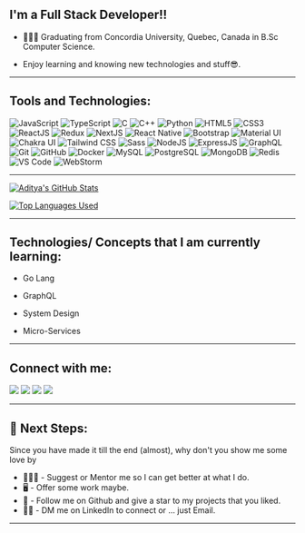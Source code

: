 ## I'm a Full Stack Developer!!

- 👨🏼‍🎓 Graduating from Concordia University, Quebec, Canada in B.Sc Computer Science.

- Enjoy learning and knowing new technologies and stuff😎.

---

## Tools and Technologies:

![JavaScript](https://img.shields.io/badge/javascript%20-%23323330.svg?&style=for-the-badge&logo=javascript&logoColor=%23F7DF1E)
![TypeScript](https://img.shields.io/badge/typescript%20-%23007ACC.svg?&style=for-the-badge&logo=typescript&logoColor=white)
![C](https://img.shields.io/badge/c%20-%2300599C.svg?&style=for-the-badge&logo=c&logoColor=white)
![C++](https://img.shields.io/badge/c++%20-%2300599C.svg?&style=for-the-badge&logo=c%2B%2B&ogoColor=white)
![Python](https://img.shields.io/badge/python%20-%2314354C.svg?&style=for-the-badge&logo=python&logoColor=white)
![HTML5](https://img.shields.io/badge/html5%20-%23E34F26.svg?&style=for-the-badge&logo=html5&logoColor=white)
![CSS3](https://img.shields.io/badge/css3%20-%231572B6.svg?&style=for-the-badge&logo=css3&logoColor=white)
![ReactJS](https://img.shields.io/badge/react.js%20-%2320232a.svg?&style=for-the-badge&logo=react&logoColor=%2361DAFB)
![Redux](https://img.shields.io/badge/Redux-593D88?style=for-the-badge&logo=redux&logoColor=white)
![NextJS](https://img.shields.io/badge/next.JS%20-%23000000.svg?&style=for-the-badge&logo=next.js&logoColor=white)
![React Native](https://img.shields.io/badge/react_native%20-%2320232a.svg?&style=for-the-badge&logo=react&logoColor=%2361DAFB)
![Bootstrap](https://img.shields.io/badge/bootstrap%20-%23563D7C.svg?&style=for-the-badge&logo=bootstrap&logoColor=white)
![Material UI](https://img.shields.io/badge/material%20ui%20-%230081CB.svg?&style=for-the-badge&logo=material-ui&logoColor=white)
![Chakra UI](https://img.shields.io/badge/chakra%20ui%20-319795.svg?&style=for-the-badge&logo=chakra-ui&logoColor=white)
![Tailwind CSS](https://img.shields.io/badge/tailwind%20css%20-38B2AC.svg?&style=for-the-badge&logo=tailwind-css&logoColor=white)
![Sass](https://img.shields.io/badge/SASS%20-hotpink.svg?&style=for-the-badge&logo=SASS&logoColor=white)
![NodeJS](https://img.shields.io/badge/node.js%20-%2343853D.svg?&style=for-the-badge&logo=node.js&logoColor=white)
![ExpressJS](https://img.shields.io/badge/Express.js-404D59?style=for-the-badge&logo=express&logoColor=white)
![GraphQL](https://img.shields.io/badge/GraphQl-E10098?style=for-the-badge&logo=graphql&logoColor=white)
![Git](https://img.shields.io/badge/git%20-%23F05033.svg?&style=for-the-badge&logo=git&logoColor=white)
![GitHub](https://img.shields.io/badge/github%20-%23121011.svg?&style=for-the-badge&logo=github&logoColor=white)
![Docker](https://img.shields.io/badge/Docker-2CA5E0?style=for-the-badge&logo=docker&logoColor=white)
![MySQL](https://img.shields.io/badge/mysql-%2300f.svg?&style=for-the-badge&logo=mysql&logoColor=white)
![PostgreSQL](https://img.shields.io/badge/postgresql-%23316192.svg?&style=for-the-badge&logo=postgresql&logoColor=white)
![MongoDB](https://img.shields.io/badge/MongoDB-47A248.svg?&style=for-the-badge&logo=mongodb&logoColor=white)
![Redis](https://img.shields.io/badge/redis-%23DD0031.svg?&style=for-the-badge&logo=redis&logoColor=white)
![VS Code](https://img.shields.io/badge/Visual_Studio_Code-0078D4?style=for-the-badge&logo=visual%20studio%20code&logoColor=white)
![WebStorm](https://img.shields.io/badge/WebStorm-000000?style=for-the-badge&logo=WebStorm&logoColor=white)

---

[![Aditya's GitHub Stats](https://github-readme-stats.vercel.app/api?username=freak2810&show_icons=true&bg_color=0e153a&title_color=e2f3f5&text_color=e2f3f5&icon_color=e2f3f5)](https://github.com/freak2810?tab=repositories)

[![Top Languages Used](https://github-readme-stats.vercel.app/api/top-langs/?username=freak2810&layout=compact&title_color=e2f3f5&bg_color=0e153a&text_color=e2f3f5)](https://github.com/freak2810?tab=repositories)

---

## Technologies/ Concepts that I am currently learning:

- Go Lang

- GraphQL

- System Design

- Micro-Services

---

## Connect with me:

[<img src="https://img.shields.io/badge/gmail-D14836?style=for-the-badge&logo=gmail&logoColor=white"/>][gmail-id]
[<img src="https://img.shields.io/badge/linkedin%20-%230077B5.svg?&style=for-the-badge&logo=linkedin&logoColor=white"/>][linkedin-link]
[<img src="https://img.shields.io/badge/twitter%20-%231DA1F2.svg?&style=for-the-badge&logo=Twitter&logoColor=white"/>][twitter-link]
[<img src="https://img.shields.io/badge/instagram%20-%23E4405F.svg?&style=for-the-badge&logo=Instagram&logoColor=white"/>][instagram-link]

[gmail-id]: mailto:adityamanikanthrao@gmail.com
[instagram-link]: https://www.instagram.com/aditya_theawsm1/
[twitter-link]: https://twitter.com/rao_manikanth
[linkedin-link]: https://www.linkedin.com/in/aditya-manikanth-rao-11874819a/

---

## 🐾 Next Steps:

Since you have made it till the end (almost), why don't you show me some love by

- 👨🏼‍🏫 - Suggest or Mentor me so I can get better at what I do.
- 🖥️ - Offer some work maybe.
- 📣 - Follow me on Github and give a star to my projects that you liked.
- 🤝🏼 - DM me on LinkedIn to connect or ... just Email.

---
